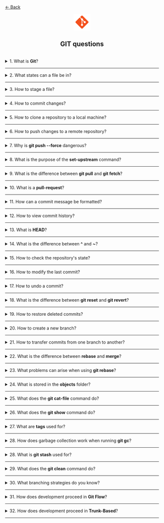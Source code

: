 <a href="../../../README.md">← Back</a>

<div align="center">
  <img src="../../../src/assets/icons/icons-for-titles/git.png">
  <h2>GIT questions</h2>
</div>
<br />

<details>
<summary><span>1. What is <b>Git</b>?</span></summary>
<br />

**Git** is a distributed version control system that allows you to store different versions of code, which can be reverted if needed while working collaboratively.

It records the history of changes, supports parallel work in branches, and ensures convenient code merging.

</details>

---

<details>
<summary><span>2. What states can a file be in?</span></summary>
<br />

In Git, a file can be in the following states:

- **Untracked** — a new file that Git does not know about yet. The file exists in the working directory but has not been added under version control.
- **Tracked** — a file that Git tracks. Tracked files can be in three states:
  - **Unmodified** — the file has not changed since the last commit.
  - **Modified** — the file has been changed but the changes have not been staged for commit yet.
  - **Staged** — the file changes have been added to the index and are ready for commit.

After committing, all staged files transition to the unmodified state.

</details>

---

<details>  
<summary><span>3. How to stage a file?</span></summary>  
<br />

To add a file to the index (**staged** state), use the `git add` command:

- `git add filename.txt` — add a specific file.
- `git add .` — add modified files in the current directory, but **does not include deleted files**.
- `git add --all` / `git add -A` — add **all changes**, including deleted files.
- `git add *.js` — add all files with a specific extension.
- `git add directory/` — add all files from a specific directory.

After executing this command, files will be prepared for the commit.

Additional modes:

- `git add -i` — interactive mode, allowing selective addition of changes.
- `git add -p` — enables staging **only certain parts** (hunks) of a file.

</details>

---

<details>  
<summary><span>4. How to commit changes?</span></summary>  
<br />

To commit changes in Git, use the `git commit` command:

- `git commit -m "message"` — create a commit with the provided message.
- `git commit` — opens a text editor for writing a commit message.
- `git commit -a -m "message"` — automatically stages and commits **only tracked files**, but does not include new (`untracked`) files.

</details>

---

<details>
<summary><span>5. How to clone a repository to a local machine?</span></summary>
<br />

To clone a repository, use the `git clone` command:

- `git clone <url>` — clones the repository into the current directory.
- `git clone <url> <directory>` — clones the repository into the specified directory, **creating it automatically** if it does not exist.

The URL can be either an HTTPS or SSH repository address.

</details>

---

<details>
<summary><span>6. How to push changes to a remote repository?</span></summary>
<br />

To push changes to a remote repository, use the `git push` command:

- `git push origin main` — pushes changes from the local `main` branch to the corresponding remote repository branch (`origin/main`).
- `git push` — pushes changes to the current branch if the remote tracking branch is set.
- `git push -u origin branch-name` — pushes a new branch to the remote repository and sets up tracking.
- `git push --force` — **forcibly overwrites** the remote repository history (**use with caution!**).
- `git push --tags` — pushes tags to the remote repository.

</details>

---

<details>  
<summary><span>7. Why is <b>git push --force</b> dangerous?</span></summary>  
<br />

The **`git push --force`** command forcibly overwrites the remote repository history, **ignoring** changes made by others. This can lead to **loss of their commits** and make recovery difficult.

Instead, use **`git push --force-with-lease`**, which ensures that no new commits have been pushed to the remote branch before forcing the changes. This reduces the risk of losing updates made by other developers.

</details>

---

<details>
<summary><span>8. What is the purpose of the <b>set-upstream</b> command?</span></summary>
<br />

The `git branch --set-upstream-to` (or `-u` for short) command sets up tracking between a local and remote branch. Once configured, you can use **shorter commands** like `git pull` and `git push` without specifying the remote repository name and branch.

</details>

---

<details>
<summary><span>9. What is the difference between <b>git pull</b> and <b>git fetch</b>?</span></summary>
<br />

`git fetch` **retrieves** changes from a remote repository but does **not** apply them to the working copy. `git pull` **retrieves and immediately merges** the changes into the current branch (essentially `git fetch` + `git merge`).

</details>

---

<details>
<summary><span>10. What is a <b>pull-request</b>?</span></summary>
<br />

A **Pull Request (PR)** is a mechanism for proposing changes to a repository. A developer creates a separate branch, makes changes, and requests to merge them into the main branch via PR. This allows **code review, discussion, and safe integration** of changes into the project.

</details>

---

<details>  
<summary><span>11. How can a commit message be formatted?</span></summary>  
<br />

A well-structured commit message should be **clear, concise, and informative**, helping other developers quickly understand the changes. One common approach is **Conventional Commits**, which defines a structured format:

### **Commit types in Conventional Commits:**

- **feat** — adding new functionality
- **fix** — fixing a bug
- **refactor** — improving code without changing functionality
- **docs** — updating documentation
- **style** — formatting changes (e.g., spaces, indentation)
- **test** — adding or modifying tests
- **chore** — technical tasks not affecting code (e.g., updating dependencies)

</details>

---

<details>
<summary><span>12. How to view commit history?</span></summary>
<br />

- `git log` — basic output with full commit details.
- `git log --oneline` — compact output (one line per commit).
- `git log --graph` — visual representation of branches in a graph.
- `git log -p` — shows changes in each commit.
- `git log --author="name"` — filters by author.
- `git log --since="2 weeks ago"` — filters by date.
- `git log <file>` — displays the history of a specific file.

You can also combine options, e.g., `git log --oneline --graph` for a compact branch visualization.

</details>

---

<details>
<summary><span>13. What is <b>HEAD</b>?</span></summary>
<br />

HEAD is a special reference in Git that points to the current commit in the active branch. It acts as a "cursor" indicating where you are in the repository's history.

Key characteristics of HEAD:

- Typically points to the latest commit in the current branch.
- Moves automatically when switching branches.
- Can be **detached** when checking out a specific commit (`detached HEAD`).
- Used in commands such as `git reset HEAD~1` to undo the last commit.

HEAD is like a bookmark in a book—it shows where you are in the project's history.

</details>

---

<details>
<summary><span>14. What is the difference between <b>^</b> and <b>~</b>?</span></summary>
<br />

- **Tilde (`~`)** refers to a commit **N generations back** along the first parent line.
- **Caret (`^`)** specifies **which parent** to refer to (e.g., first or second in a merge commit).

</details>

---

<details>
<summary><span>15. How to check the repository's state?</span></summary>
<br />

The `git status` command shows the current state of the repository:

- Displays the current branch.
- Shows **untracked** files.
- Lists **modified** files.
- Indicates **staged** files (added to the index).
- Displays the repository’s sync state with the remote.

Additional options:

- `git status -s` or `git status --short` — compact output.
- `git status -b` — also shows branch details.
- `git status -u` — displays untracked files inside directories.

</details>

---

<details>
<summary><span>16. How to modify the last commit?</span></summary>
<br />

To modify the last commit, use `git commit --amend`:

- Allows changing the commit message.
- Adds new changes to the last commit.
- Changes the commit author.

</details>

---

<details>
<summary><span>17. How to undo a commit?</span></summary>
<br />

There are several ways to undo a commit:

1. **git reset** — moves HEAD back and cancels commits:

   - `git reset --soft HEAD~1` — cancels the commit but **keeps changes staged**.
   - `git reset --mixed HEAD~1` — cancels the commit and **unstages changes** (default behavior).
   - `git reset --hard HEAD~1` — completely removes the commit **along with all changes**.

2. **git revert** — creates a new commit that **undoes** changes from a previous commit:
   - `git revert HEAD` — reverts the latest commit.
   - `git revert <commit-hash>` — reverts a specific commit.

</details>

---

<details>
<summary><span>18. What is the difference between <b>git reset</b> and <b>git revert</b>?</span></summary>
<br />

- `reset` modifies history by deleting commits.
- `revert` preserves history by adding a new commit, making it safer for collaboration.

</details>

---

<details>
<summary><span>19. How to restore deleted commits?</span></summary>
<br />

Deleted commits can be recovered using `git reflog` and `git reset`:

1. `git reflog` displays the log of all HEAD movements, including deleted commits.
2. Find the hash of the needed commit in the reflog output.
3. Use `git reset --hard <commit-hash>` to restore the state.

</details>

---

<details>
<summary><span>20. How to create a new branch?</span></summary>
<br />

There are several ways to create a new branch:

1. **git branch** — creates a branch but does not switch to it:

   - `git branch <branch-name>` — creates a branch from the current commit.
   - `git branch <branch-name> <commit-hash>` — creates a branch from a specific commit.

2. **git checkout** — creates and switches to the new branch:

   - `git checkout -b <branch-name>` — creates a branch from the current commit and switches to it.
   - `git checkout -b <branch-name> <commit-hash>` — creates a branch from a specific commit.

3. **git switch** (Git 2.23+) — a modern alternative to `checkout`:
   - `git switch -c <branch-name>` — creates and switches to a new branch.
   - `git switch -c <branch-name> <commit-hash>` — creates a branch from a specific commit.

</details>

---

<details>
<summary><span>21. How to transfer commits from one branch to another?</span></summary>
<br />

1. **git cherry-pick** — copies individual commits:

   ```bash
   git cherry-pick <commit-hash>
   ```

2. **git merge** — merges branches, transferring all commits:

   ```bash
   git checkout target-branch
   git merge source-branch
   ```

3. **git rebase** — moves commits while rewriting history:
   ```bash
   git checkout feature-branch
   git rebase main
   ```

</details>

---

<details>
<summary><span>22. What is the difference between <b>rebase</b> and <b>merge</b>?</span></summary>
<br />

1. **git merge** — creates a new merge commit, preserving both branch histories.
2. **git rebase** — rewrites history to make it linear but modifies commit hashes.

</details>

---

<details>
<summary><span>23. What problems can arise when using <b>git rebase</b>?</span></summary>
<br />

1. **Merge conflicts** — rebase may generate conflicts that must be resolved manually for each commit.

2. **History modification** — rebase rewrites commit history, which can cause problems in teamwork:

   - Commit hashes change.
   - Tracking changes becomes more complex.
   - Issues may arise during `push`, requiring `force push`.

3. **Rollback difficulties** — rewritten history makes undoing changes harder.

4. **Issues with long branches** — the more commits rebased, the higher the chance of conflicts.

5. **Risk of data loss** — incorrect use of `force push` after `rebase` can erase other developers' changes.

</details>

---

<details>
<summary><span>24. What is stored in the <b>objects</b> folder?</span></summary>
<br />

The **`objects`** folder inside `.git` contains all Git objects — the **foundation of repository history**.

It stores **all commits, files, trees, and tags**, compressed using the zlib algorithm, with names based on **SHA-1 hashes**.

### Object types:

- **Blob** — stores file contents.
- **Tree** — represents directory structure, linking blobs and other trees.
- **Commit** — records changes, referencing a tree and parent commits.
- **Tag** — annotated tags, commonly used for version releases.

**Git does not store files directly** — it saves **snapshots of states**, and all objects reside in `.git/objects`.

</details>

---

<details>
<summary><span>25. What does the <b>git cat-file</b> command do?</span></summary>
<br />

The **`git cat-file`** command allows viewing the contents, type, and size of Git objects (blob, tree, commit, tag) using their SHA-1 hash.

</details>

---

<details>
<summary><span>26. What does the <b>git show</b> command do?</span></summary>
<br />

The **`git show`** command displays detailed information about a commit, including author, date, file changes, and the `diff` between the current and previous version.

</details>

---

<details>
<summary><span>27. What are <b>tags</b> used for?</span></summary>
<br />

**Tags in Git** create markers on important commits, most often used for versioning or releases. They simplify navigation and help quickly switch to significant points in project history.

</details>

---

<details>
<summary><span>28. How does garbage collection work when running <b>git gc</b>?</span></summary>
<br />

In Git, garbage collection (`git gc`) is based on the concept of **reachability**:

- **Reachable objects** (commits, trees, blobs) — objects that have references (HEAD, branches, tags).
- **Unreachable objects** — objects without references that are no longer part of the repository’s history.

`git gc` deletes **unreachable objects** if they have been stored beyond a certain retention period.

</details>

---

<details>
<summary><span>28. What is <b>git stash</b> used for?</span></summary>
<br />

**Git stash** allows you to temporarily save uncommitted changes and return the working directory to a "clean" state. This is useful when you need to:

- Quickly switch to another branch without committing
- Put aside current changes to work on an urgent task
- Save modifications that are not yet ready for a commit

Saved changes can later be restored using `git stash pop` or `git stash apply`.

</details>

---

<details>
<summary><span>29. What does the <b>git clean</b> command do?</span></summary>
<br />

The **`git clean`** command removes untracked files from the working directory. This includes:

- New files that have not yet been added to the index
- Files created during project builds
- Temporary files

### Key options:

- `-n` (--dry-run) — shows which files would be deleted without actually removing them
- `-f` (--force) — forces file deletion
- `-d` — also removes untracked directories
- `-x` — removes ignored files (those listed in `.gitignore`)

⚠️ **Deleted files cannot be recovered!**

</details>

---

<details>
<summary><span>30. What branching strategies do you know?</span></summary>
<br />

1. Git Flow
2. Trunk-Based

</details>

---

<details>
<summary><span>31. How does development proceed in <b>Git Flow</b>?</span></summary>
<br />

**Git Flow** is a branching model with two primary branches:

- **master/main** — the stable production version
- **develop** — the development branch

And three auxiliary branches:

- **feature/** — for new features (branched from `develop`)
- **hotfix/** — for urgent fixes (branched from `master`)
- **release/** — for preparing releases (branched from `develop`)

### Process:

1. Development takes place in feature branches
2. Completed features are merged into `develop`
3. A release branch is created for final testing
4. The release is merged into both `master` and `develop` after testing

</details>

---

<details>
<summary><span>32. How does development proceed in <b>Trunk-Based</b>?</span></summary>
<br />

**Trunk-Based Development** is a branching approach where development is primarily done in the main branch (`trunk/master/main`).

### **Key principles:**

- All developers commit directly to `master`
- Feature branches are **short-lived** (1-2 days)
- Frequent commits with small changes
- Continuous integration (CI) ensures stability
- Feature Toggles allow enabling/disabling unfinished functionality

### **Advantages:**

- Fast code integration
- Fewer merge conflicts
- Easier code maintenance
- Accelerated release cycles

This method is well-suited for **small teams and frequent releases**.

</details>

---

<!-- <details>
<summary><span></span></summary>
<br />


</details>

--- -->
